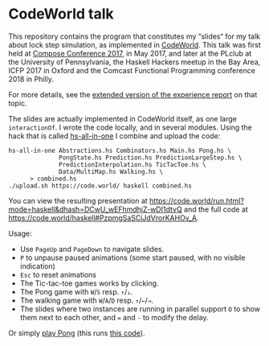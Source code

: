 CodeWorld talk
==============

This repository contains the program that constitutes my “slides“ for my talk
about lock step simulation, as implemented in [CodeWorld]. This talk was first
held at [Compose Conference 2017], in May 2017, and later at the PLclub at the
University of Pennsylvania, the Haskell Hackers meetup in the Bay Area, ICFP
2017 in Oxford and the Comcast Functional Programming conference 2018 in
Philly.

For more details, see the [extended version of the experience
report](https://arxiv.org/abs/1705.09704) on that topic.

The slides are actually implemented in CodeWorld itself, as one large
`interactionOf`. I wrote the code locally, and in several modules. Using the
hack that is called [hs-all-in-one] I combine and upload the code:

    hs-all-in-one Abstractions.hs Combinators.hs Main.hs Pong.hs \
                  PongState.hs Prediction.hs PredictionLargeStep.hs \
                  PredictionInterpolation.hs TicTacToe.hs \
                  Data/MultiMap.hs Walking.hs \
		  > combined.hs
    ./upload.sh https://code.world/ haskell combined.hs

You can view the resulting presentation at
<https://code.world/run.html?mode=haskell&dhash=DCwU_wEFhmdhjZ-wDI1dtvQ>
and the full code at
<https://code.world/haskell#PzpmgSaSCiJdVrorKAHOv_A>.

Usage:
 * Use `PageUp` and `PageDown` to navigate slides.
 * `P` to unpause paused animations (some start paused, with no visible indication)
 * `Esc` to reset animations
 * The Tic-tac-toe games works by clicking.
 * The Pong game with `W`/`S` resp. `↑`/`↓`.
 * The walking game with `W`/`A`/`D` resp. `↑`/`←`/`→`.
 * The slides where two instances are running in parallel support `O` to show
   them next to each other, and `=` and `-` to modify the delay.

Or simply [play Pong] (this runs [this code]).

[CodeWorld]: https://code.world/
[Compose Conference 2017]: http://www.composeconference.org/2017/program/
[hs-all-in-one]: https://github.com/nomeata/hs-all-in-one
[play Pong]: https://is.gd/codeworldpong
[this code]: https://is.gd/pongcode
